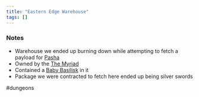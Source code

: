 ```yaml
---
title: "Eastern Edge Warehouse"
tags: []
---
```


### Notes

- Warehouse we ended up burning down while attempting to fetch a payload for [Pasha](posts/NPCs/Pasha.md)
- Owned by the [The Myriad](posts/Organizations/The%20Myriad.md)
- Contained a [Baby Basilisk](posts/NPCs/Baby%20Basilisk.md) in it
- Package we were contracted to fetch here ended up being silver swords

#dungeons 